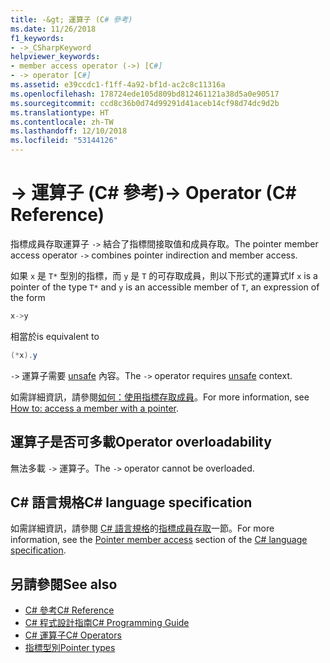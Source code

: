 ```yaml
---
title: -&gt; 運算子 (C# 參考)
ms.date: 11/26/2018
f1_keywords:
- ->_CSharpKeyword
helpviewer_keywords:
- member access operator (->) [C#]
- -> operator [C#]
ms.assetid: e39ccdc1-f1ff-4a92-bf1d-ac2c8c11316a
ms.openlocfilehash: 178724ede105d809bd812461121a38d5a0e90517
ms.sourcegitcommit: ccd8c36b0d74d99291d41aceb14cf98d74dc9d2b
ms.translationtype: HT
ms.contentlocale: zh-TW
ms.lasthandoff: 12/10/2018
ms.locfileid: "53144126"
---
```

# <a name="-gt-operator-c-reference"></a><span data-ttu-id="f3751-102">-&gt; 運算子 (C# 參考)</span><span class="sxs-lookup"><span data-stu-id="f3751-102">-&gt; Operator (C# Reference)</span></span>

<span data-ttu-id="f3751-103">指標成員存取運算子 `->` 結合了指標間接取值和成員存取。</span><span class="sxs-lookup"><span data-stu-id="f3751-103">The pointer member access operator `->` combines pointer indirection and member access.</span></span>

<span data-ttu-id="f3751-104">如果 `x` 是 `T*` 型別的指標，而 `y` 是 `T` 的可存取成員，則以下形式的運算式</span><span class="sxs-lookup"><span data-stu-id="f3751-104">If `x` is a pointer of the type `T*` and `y` is an accessible member of `T`, an expression of the form</span></span>

```csharp
x->y
```

<span data-ttu-id="f3751-105">相當於</span><span class="sxs-lookup"><span data-stu-id="f3751-105">is equivalent to</span></span>

```csharp
(*x).y
```

<span data-ttu-id="f3751-106">`->` 運算子需要 [unsafe](../keywords/unsafe.md) 內容。</span><span class="sxs-lookup"><span data-stu-id="f3751-106">The `->` operator requires [unsafe](../keywords/unsafe.md) context.</span></span>

<span data-ttu-id="f3751-107">如需詳細資訊，請參閱[如何：使用指標存取成員](../../programming-guide/unsafe-code-pointers/how-to-access-a-member-with-a-pointer.md)。</span><span class="sxs-lookup"><span data-stu-id="f3751-107">For more information, see [How to: access a member with a pointer](../../programming-guide/unsafe-code-pointers/how-to-access-a-member-with-a-pointer.md).</span></span>

## <a name="operator-overloadability"></a><span data-ttu-id="f3751-108">運算子是否可多載</span><span class="sxs-lookup"><span data-stu-id="f3751-108">Operator overloadability</span></span>

<span data-ttu-id="f3751-109">無法多載 `->` 運算子。</span><span class="sxs-lookup"><span data-stu-id="f3751-109">The `->` operator cannot be overloaded.</span></span>

## <a name="c-language-specification"></a><span data-ttu-id="f3751-110">C# 語言規格</span><span class="sxs-lookup"><span data-stu-id="f3751-110">C# language specification</span></span>

<span data-ttu-id="f3751-111">如需詳細資訊，請參閱 [C# 語言規格](../language-specification/index.md)的[指標成員存取](~/_csharplang/spec/unsafe-code.md#pointer-member-access)一節。</span><span class="sxs-lookup"><span data-stu-id="f3751-111">For more information, see the [Pointer member access](~/_csharplang/spec/unsafe-code.md#pointer-member-access) section of the [C# language specification](../language-specification/index.md).</span></span>

## <a name="see-also"></a><span data-ttu-id="f3751-112">另請參閱</span><span class="sxs-lookup"><span data-stu-id="f3751-112">See also</span></span>

- [<span data-ttu-id="f3751-113">C# 參考</span><span class="sxs-lookup"><span data-stu-id="f3751-113">C# Reference</span></span>](../index.md)
- [<span data-ttu-id="f3751-114">C# 程式設計指南</span><span class="sxs-lookup"><span data-stu-id="f3751-114">C# Programming Guide</span></span>](../../programming-guide/index.md)
- [<span data-ttu-id="f3751-115">C# 運算子</span><span class="sxs-lookup"><span data-stu-id="f3751-115">C# Operators</span></span>](index.md)
- [<span data-ttu-id="f3751-116">指標型別</span><span class="sxs-lookup"><span data-stu-id="f3751-116">Pointer types</span></span>](../../programming-guide/unsafe-code-pointers/pointer-types.md)
